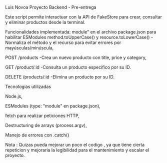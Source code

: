 Luis Novoa
Proyecto Backend - Pre-entrega


Este script permite interactuar con la API de FakeStore para crear, consultar y eliminar productos desde la terminal.


Funcionalidades implementada:
module" en el archivo package.json para habilitar ESModules
 method.toUpperCase() y resource.toLowerCase() -Normaliza el método y el recurso para evitar errores por mayúsculas/minúscula,

 POST /products -Crea un nuevo producto con title, price y category,

 GET /product/:id -Consulta un producto específico por su ID.

 DELETE /products/:id -Elimina un producto por su ID.

Tecnologias utilizadas

Node.js,

ESModules (type: "module" en package.json),


fetch para realizar peticiones HTTP,

Destructuring de arrays (process.argv),

Manejo de errores con .catch()


Nota : Quizas pueda mejorar un poco el codigo , ya que tiene cierta repeticion y mejoraria la legibilidad para el mantenimiento y escalar el proyecto.

